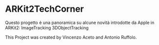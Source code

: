 # ARKit2TechCorner

Questo progetto è una panoramica su alcune novità introdotte da Apple in ARKit2:
  ImageTracking
  3DObjectTracking

This Project was created by Vincenzo Aceto and Antonio Ruffolo.
